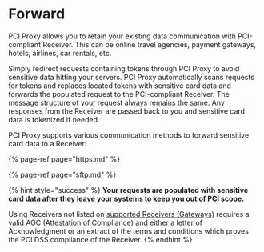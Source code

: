 # Forward

PCI Proxy allows you to retain your existing data communication with PCI-compliant Receiver. This can be online travel agencies, payment gateways, hotels, airlines, car rentals, etc.

Simply redirect requests containing tokens through PCI Proxy to avoid sensitive data hitting your servers. PCI Proxy automatically scans requests for tokens and replaces located tokens with sensitive card data and forwards the populated request to the PCI-compliant Receiver. The message structure of your request always remains the same. Any responses from the Receiver are passed back to you and sensitive card data is tokenized if needed.

PCI Proxy supports various communication methods to forward sensitive card data to a Receiver:

{% page-ref page="https.md" %}

{% page-ref page="sftp.md" %}

{% hint style="success" %}
**Your requests are populated with sensitive card data after they leave your systems to keep you out of PCI scope.**

Using Receivers not listed on [supported Receivers \(Gateways\)](../../resources/supported-receivers.md) requires a valid AOC \(Attestation of Compliance\) and either a letter of Acknowledgment or an extract of the terms and conditions which proves the PCI DSS compliance of the Receiver. 
{% endhint %}



